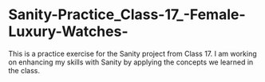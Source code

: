 # Sanity-Practice_Class-17_-Female-Luxury-Watches-
This is a practice exercise for the Sanity project from Class 17. I am working on enhancing my skills with Sanity by applying the concepts we learned in the class.
